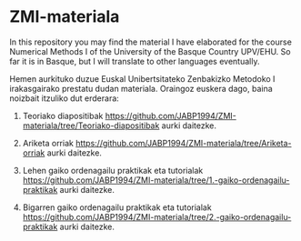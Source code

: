 # ZMI-materiala
In this repository you may find the material I have elaborated for the course Numerical Methods I of the University of the Basque Country UPV/EHU. So far it is in Basque, but I will translate to other languages eventually.

Hemen aurkituko duzue Euskal Unibertsitateko Zenbakizko Metodoko I irakasgairako prestatu dudan materiala. Oraingoz euskera dago, baina noizbait itzuliko dut erderara:

1. Teoriako diapositibak https://github.com/JABP1994/ZMI-materiala/tree/Teoriako-diapositibak aurki daitezke.

2. Ariketa orriak https://github.com/JABP1994/ZMI-materiala/tree/Ariketa-orriak aurki daitezke.

3. Lehen gaiko ordenagailu praktikak eta tutorialak https://github.com/JABP1994/ZMI-materiala/tree/1.-gaiko-ordenagailu-praktikak aurki daitezke.

4. Bigarren gaiko ordenagailu praktikak eta tutorialak https://github.com/JABP1994/ZMI-materiala/tree/2.-gaiko-ordenagailu-praktikak aurki daitezke.
